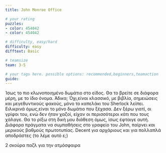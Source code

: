 ```yaml
---
title: John Monroe Office

# your rating
puzzles:
- color: 454042
- color: 454042

# difficulty, easy/hard
difficulty: easy
difftext: Basic

# teamsize
team: 3-5

# your tags here. possible options: recommended,beginners,teamaction
guide:
---
```


Ίσως το πιο κλωνοποιημένο δωμάτιο στο είδος. Θα το βρείτε σε διάφορα μέρη, με το ίδιο όνομα. Άδικα; Όχι,είναι κλασσικό, με βιβλία, σημειώσεις και μεγεθυντικούς φακούς, μόνο το καπελάκι
του Sherlock λείπει. Ειλικρινά όμως,είναι το μόνο δωμάτιο που ξέχασα. Δεν ξέρω γιατί, οι γρίφοι του, ενώ δεν ήταν χαζοί, είχαν οι περισσότεροι κάτι που τους χάλαγε. Θα το ρίξω στη δική
μου διάθεση όμως, ίσως έφταιγε αυτή. Διάφορα πράγματα να συμπαθήσεις στο γραφείο του John, παίρνει και μερικούς βαθμούς πρωτοτυπίας. Decent για αρχάριους και για πολλαπλά αποδράστες (το λέμε αυτό ε;)

 2 σκούρα παζλ για την ατμόσφαιρα
